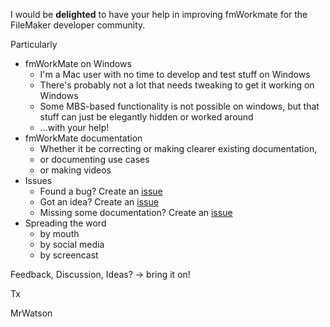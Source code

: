 I would be **delighted** to have your help in improving fmWorkmate for the FileMaker developer community.

Particularly

- fmWorkMate on Windows
  - I'm a Mac user with no time to develop and test stuff on Windows
  - There's probably not a lot that needs tweaking to get it working on Windows
  - Some MBS-based functionality is not possible on windows, but that stuff can just be elegantly hidden or worked around
  - …with your help!
- fmWorkMate documentation
  - Whether it be correcting or making clearer existing documentation,
  - or documenting use cases
  - or making videos
- Issues
  - Found a bug? Create an [issue](https://github.com/mrwatson-de/fmWorkMate/issues)
  - Got an idea? Create an [issue](https://github.com/mrwatson-de/fmWorkMate/issues)
  - Missing  some documentation? Create an [issue](https://github.com/mrwatson-de/fmWorkMate/issues)
- Spreading the word
  - by mouth
  - by social media
  - by screencast

Feedback, Discussion, Ideas? -> bring it on!

Tx

MrWatson
